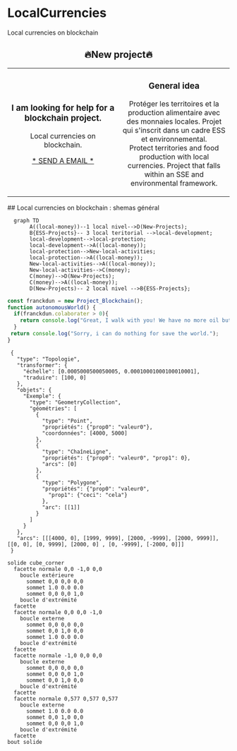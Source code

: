 # LocalCurrencies
Local currencies on blockchain

<!-- Projects --> 
<h2 align="center">🔥New project🔥</h2>
<div align="center">	
  <table>
        <tr>
            <td width="50%">
                <h3 align="center">I am looking for help for a blockchain project.</h3>
                    <p align="center">
                        Local currencies on blockchain. 
                    </p>
		    <p align="center">
			    <a href="#">* SEND A EMAIL *</a>
		    </p>
		</td>
            <td width="50%">
                <h3 align="center">General idea</h3>
             <p align="center">
             	Protéger les territoires et la production alimentaire avec des monnaies locales.
             	Projet qui s'inscrit dans un cadre ESS et environnemental.
             	<br>
             	Protect territories and food production with local currencies.
              	Project that falls within an SSE and environmental framework.
             </p>
            </td>
        </tr>
  </table>
</div>
<!-- 👯 Je cherche à collaborer **pour sauver le monde.** -->
 ## Local currencies on blockchain : shemas général
<!-- shemas --> 

```mermaid
  graph TD
       A((local-money))--1 local nivel-->D(New-Projects);
       B{ESS-Projects}-- 3 local teritorial -->local-development;
       local-development-->local-protection;
       local-development-->A((local-money));
       local-protection-->New-local-activities;
       local-protection-->A((local-money));
       New-local-activities-->A((local-money));
       New-local-activities-->C(money);
       C(money)-->D(New-Projects);
       C(money)-->A((local-money));
       D(New-Projects)-- 2 local nivel -->B{ESS-Projects};

```

```javascript
const franckdun = new Project_Blockchain();
function autonomousWorld() {
  if(franckdun.colaborater > 0){
    return console.log("Great, I walk with you! We have no more oil but we still have ideas!");
  }
 return console.log("Sorry, i can do nothing for save the world.");
}
```

```topojson
 {
   "type": "Topologie",
   "transformer": {
     "échelle": [0.0005000500050005, 0.00010001000100010001],
     "traduire": [100, 0]
   },
   "objets": {
     "Exemple": {
       "type": "GeometryCollection",
       "géométries": [
         {
           "type": "Point",
           "propriétés": {"prop0": "valeur0"},
           "coordonnées": [4000, 5000]
         },
         {
           "type": "ChaîneLigne",
           "propriétés": {"prop0": "valeur0", "prop1": 0},
           "arcs": [0]
         },
         {
           "type": "Polygone",
           "propriétés": {"prop0": "valeur0",
             "prop1": {"ceci": "cela"}
           },
           "arc": [[1]]
         }
       ]
     }
   },
   "arcs": [[[4000, 0], [1999, 9999], [2000, -9999], [2000, 9999]],[[0, 0], [0, 9999], [2000, 0] , [0, -9999], [-2000, 0]]]
 }
 ```
 
 
 ```stl
 solide cube_corner
   facette normale 0,0 -1,0 0,0
     boucle extérieure
       sommet 0,0 0,0 0,0
       sommet 1.0 0.0 0.0
       sommet 0,0 0,0 1,0
     boucle d'extrémité
   facette
   facette normale 0,0 0,0 -1,0
     boucle externe
       sommet 0,0 0,0 0,0
       sommet 0,0 1,0 0,0
       sommet 1.0 0.0 0.0
     boucle d'extrémité
   facette
   facette normale -1,0 0,0 0,0
     boucle externe
       sommet 0,0 0,0 0,0
       sommet 0,0 0,0 1,0
       sommet 0,0 1,0 0,0
     boucle d'extrémité
   facette
   facette normale 0,577 0,577 0,577
     boucle externe
       sommet 1.0 0.0 0.0
       sommet 0,0 1,0 0,0
       sommet 0,0 0,0 1,0
     boucle d'extrémité
   facette
 bout solide
 ```
